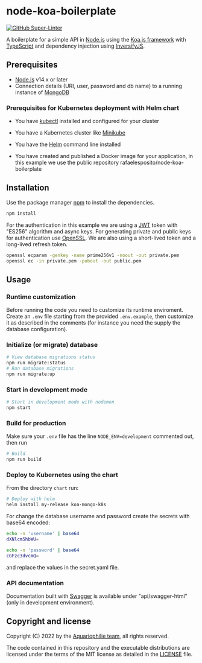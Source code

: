 # node-koa-boilerplate

[![GitHub Super-Linter](https://github.com/aquariophilie/node-koa-boilerplate/workflows/Lint%20Code%20Base/badge.svg)](https://github.com/marketplace/actions/super-linter)

A boilerplate for a simple API in [Node.js](https://nodejs.org/) using the [Koa.js framework](https://koajs.com/) with [TypeScript](https://www.typescriptlang.org/) and dependency injection using [InversifyJS](https://inversify.io/).

## Prerequisites

* [Node.js](https://nodejs.org/) v14.x or later
* Connection details (URI, user, password and db name) to a running instance of [MongoDB](https://www.mongodb.com/)

### Prerequisites for Kubernetes deployment with Helm chart

* You have [kubectl](https://kubernetes.io/docs/tasks/tools/) installed and configured for your cluster 

* You have a Kubernetes cluster like [Minikube](https://kubernetes.io/docs/setup/minikube/)

* You have the [Helm](https://helm.sh/docs/intro/install/) command line installed

* You have created and published a Docker image for your application, in this example we use the public repository rafaelesposito/node-koa-boilerplate

## Installation

Use the package manager [npm](https://www.npmjs.com/) to install the dependencies.

```bash
npm install
```

For the authentication in this example we are using a [JWT](https://jwt.io/) token with "ES256" algorithm and async keys.
For generating private and public keys for authentication use [OpenSSL](https://www.openssl.org/).
We are also using a short-lived token and a long-lived refresh token.

```bash
openssl ecparam -genkey -name prime256v1 -noout -out private.pem
openssl ec -in private.pem -pubout -out public.pem
```

## Usage

### Runtime customization

Before running the code you need to customize its runtime enviroment.
Create an `.env` file starting from the provided `.env.example`, then customize it as described in the comments
(for instance you need the supply the database configuration).

### Initialize (or migrate) database

```bash
# View database migrations status
npm run migrate:status
# Run database migrations
npm run migrate:up
```

### Start in development mode

```bash
# Start in development mode with nodemon
npm start
```

### Build for production

Make sure your `.env` file has the line `NODE_ENV=development` commented out, then run

```bash
# Build
npm run build
```

### Deploy to Kubernetes using the chart

From the directory `chart` run:

```sh
# Deploy with helm
helm install my-release koa-mongo-k8s
```

For change the database username and password create the secrets with base64 encoded:
```sh
echo -n 'username' | base64
dXNlcm5hbWU=

echo -n 'password' | base64
cGFzc3dvcmQ=
```
and replace the values ​​in the secret.yaml file.

### API documentation

Documentation built with [Swagger](https://swagger.io/) is available under "api/swagger-html" (only in development environment).

## Copyright and license

Copyright (C) 2022 by the [Aquariophilie team](https://github.com/aquariophilie), all rights reserved.

The code contained in this repository and the executable distributions are licensed under the terms of the MIT license as detailed in the [LICENSE](LICENSE) file.

<!-- EOF -->
